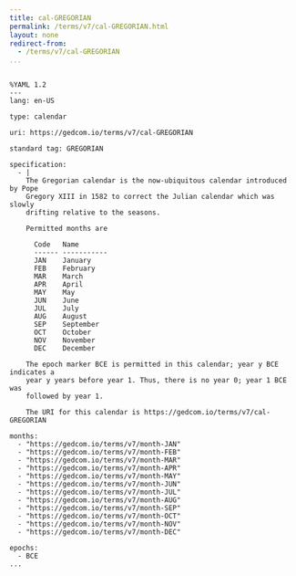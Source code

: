 ```yaml
---
title: cal-GREGORIAN
permalink: /terms/v7/cal-GREGORIAN.html
layout: none
redirect-from:
  - /terms/v7/cal-GREGORIAN
...
```


```

%YAML 1.2
---
lang: en-US

type: calendar

uri: https://gedcom.io/terms/v7/cal-GREGORIAN

standard tag: GREGORIAN

specification:
  - |
    The Gregorian calendar is the now-ubiquitous calendar introduced by Pope
    Gregory XIII in 1582 to correct the Julian calendar which was slowly
    drifting relative to the seasons.
    
    Permitted months are
    
      Code   Name
      ------ -----------
      JAN    January
      FEB    February
      MAR    March
      APR    April
      MAY    May
      JUN    June
      JUL    July
      AUG    August
      SEP    September
      OCT    October
      NOV    November
      DEC    December
    
    The epoch marker BCE is permitted in this calendar; year y BCE indicates a
    year y years before year 1. Thus, there is no year 0; year 1 BCE was
    followed by year 1.
    
    The URI for this calendar is https://gedcom.io/terms/v7/cal-GREGORIAN

months:
  - "https://gedcom.io/terms/v7/month-JAN"
  - "https://gedcom.io/terms/v7/month-FEB"
  - "https://gedcom.io/terms/v7/month-MAR"
  - "https://gedcom.io/terms/v7/month-APR"
  - "https://gedcom.io/terms/v7/month-MAY"
  - "https://gedcom.io/terms/v7/month-JUN"
  - "https://gedcom.io/terms/v7/month-JUL"
  - "https://gedcom.io/terms/v7/month-AUG"
  - "https://gedcom.io/terms/v7/month-SEP"
  - "https://gedcom.io/terms/v7/month-OCT"
  - "https://gedcom.io/terms/v7/month-NOV"
  - "https://gedcom.io/terms/v7/month-DEC"

epochs:
  - BCE
...

```
